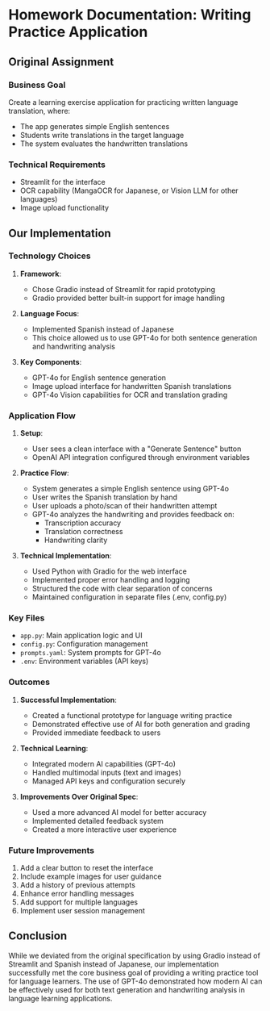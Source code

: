 # Homework Documentation: Writing Practice Application

## Original Assignment

### Business Goal
Create a learning exercise application for practicing written language translation, where:
- The app generates simple English sentences
- Students write translations in the target language
- The system evaluates the handwritten translations

### Technical Requirements
- Streamlit for the interface
- OCR capability (MangaOCR for Japanese, or Vision LLM for other languages)
- Image upload functionality

## Our Implementation

### Technology Choices
1. **Framework**: 
   - Chose Gradio instead of Streamlit for rapid prototyping
   - Gradio provided better built-in support for image handling

2. **Language Focus**:
   - Implemented Spanish instead of Japanese
   - This choice allowed us to use GPT-4o for both sentence generation and handwriting analysis

3. **Key Components**:
   - GPT-4o for English sentence generation
   - Image upload interface for handwritten Spanish translations
   - GPT-4o Vision capabilities for OCR and translation grading

### Application Flow
1. **Setup**:
   - User sees a clean interface with a "Generate Sentence" button
   - OpenAI API integration configured through environment variables

2. **Practice Flow**:
   - System generates a simple English sentence using GPT-4o
   - User writes the Spanish translation by hand
   - User uploads a photo/scan of their handwritten attempt
   - GPT-4o analyzes the handwriting and provides feedback on:
     - Transcription accuracy
     - Translation correctness
     - Handwriting clarity

3. **Technical Implementation**:
   - Used Python with Gradio for the web interface
   - Implemented proper error handling and logging
   - Structured the code with clear separation of concerns
   - Maintained configuration in separate files (.env, config.py)

### Key Files
- `app.py`: Main application logic and UI
- `config.py`: Configuration management
- `prompts.yaml`: System prompts for GPT-4o
- `.env`: Environment variables (API keys)

### Outcomes
1. **Successful Implementation**:
   - Created a functional prototype for language writing practice
   - Demonstrated effective use of AI for both generation and grading
   - Provided immediate feedback to users

2. **Technical Learning**:
   - Integrated modern AI capabilities (GPT-4o)
   - Handled multimodal inputs (text and images)
   - Managed API keys and configuration securely

3. **Improvements Over Original Spec**:
   - Used a more advanced AI model for better accuracy
   - Implemented detailed feedback system
   - Created a more interactive user experience

### Future Improvements
1. Add a clear button to reset the interface
2. Include example images for user guidance
3. Add a history of previous attempts
4. Enhance error handling messages
5. Add support for multiple languages
6. Implement user session management

## Conclusion
While we deviated from the original specification by using Gradio instead of Streamlit and Spanish instead of Japanese, our implementation successfully met the core business goal of providing a writing practice tool for language learners. The use of GPT-4o demonstrated how modern AI can be effectively used for both text generation and handwriting analysis in language learning applications. 